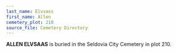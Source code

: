 ```yaml
---
last_name: Elvsass
first_name: Allen
cemetery_plot: 210
source_file: Cemetery Directory
---
```

**ALLEN ELVSAAS** is buried in the Seldovia City Cemetery in plot 210. 




